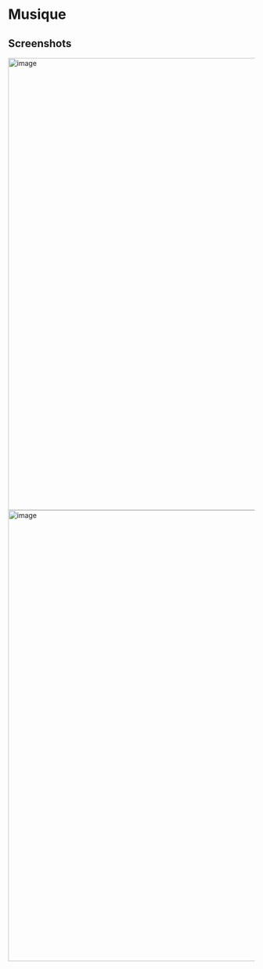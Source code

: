 # Musique
## Screenshots
<img width="922" alt="image" src="https://user-images.githubusercontent.com/97721201/176611217-4c70417a-2270-405c-9902-49923c65b4be.png">

<img width="920" alt="image" src="https://user-images.githubusercontent.com/97721201/176611368-1a3c00c1-d662-4241-baf6-131088f78bc1.png">
